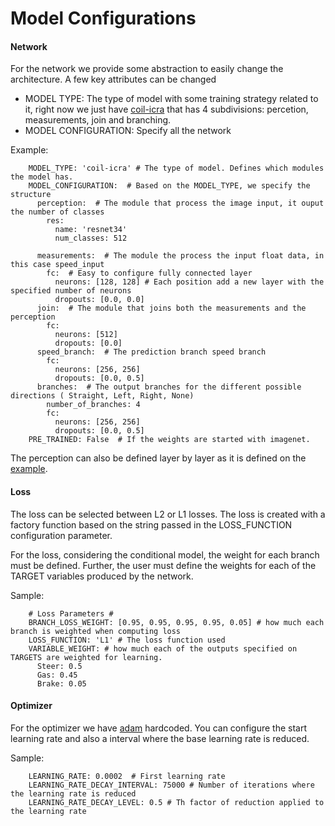 Model Configurations
====================

#### Network

For the network we provide some abstraction to easily change
the architecture. A few key attributes can be changed

* MODEL TYPE: The type of model with some training strategy related to it,
 right now we just have  [coil-icra](https://arxiv.org/pdf/1710.02410.pdf)
  that has 4 subdivisions: percetion, measurements, join and branching.
* MODEL CONFIGURATION: Specify all the network

Example:

```
    MODEL_TYPE: 'coil-icra' # The type of model. Defines which modules the model has.
    MODEL_CONFIGURATION:  # Based on the MODEL_TYPE, we specify the structure
      perception:  # The module that process the image input, it ouput the number of classes
        res:
          name: 'resnet34'
          num_classes: 512

      measurements:  # The module the process the input float data, in this case speed_input
        fc:  # Easy to configure fully connected layer
          neurons: [128, 128] # Each position add a new layer with the specified number of neurons
          dropouts: [0.0, 0.0]
      join:  # The module that joins both the measurements and the perception
        fc:
          neurons: [512]
          dropouts: [0.0]
      speed_branch:  # The prediction branch speed branch
        fc:
          neurons: [256, 256]
          dropouts: [0.0, 0.5]
      branches:  # The output branches for the different possible directions ( Straight, Left, Right, None)
        number_of_branches: 4
        fc:
          neurons: [256, 256]
          dropouts: [0.0, 0.5]
    PRE_TRAINED: False  # If the weights are started with imagenet.
```

The perception can also be defined layer by layer
as it is defined on the [example](../configs/sample/coil_icra.yaml).


#### Loss

The loss can be selected between L2 or L1 losses. The loss
is created with a factory function based on the string passed
in the LOSS_FUNCTION configuration parameter.

For the loss, considering the conditional model, the weight
for each branch must be defined.
Further, the user must define the weights for each of the TARGET
variables produced by the network.

Sample:

```
    # Loss Parameters #
    BRANCH_LOSS_WEIGHT: [0.95, 0.95, 0.95, 0.95, 0.05] # how much each branch is weighted when computing loss
    LOSS_FUNCTION: 'L1' # The loss function used
    VARIABLE_WEIGHT: # how much each of the outputs specified on TARGETS are weighted for learning.
      Steer: 0.5
      Gas: 0.45
      Brake: 0.05
```

#### Optimizer

For the optimizer we have [adam](https://arxiv.org/abs/1412.6980) hardcoded.
You can configure the start learning rate and also a
interval where the base learning rate is reduced.


Sample:

```
    LEARNING_RATE: 0.0002  # First learning rate
    LEARNING_RATE_DECAY_INTERVAL: 75000 # Number of iterations where the learning rate is reduced
    LEARNING_RATE_DECAY_LEVEL: 0.5 # Th factor of reduction applied to the learning rate
```


